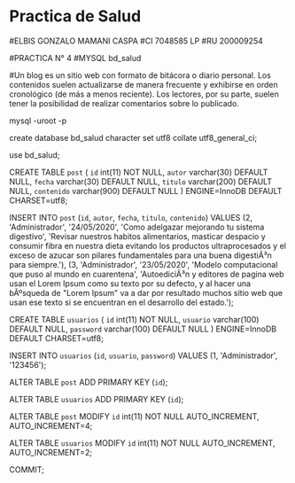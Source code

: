 # Practica de Salud

#ELBIS GONZALO MAMANI CASPA
#CI 7048585 LP 
#RU 200009254


#PRACTICA N° 4
#MYSQL bd_salud

#Un blog es un sitio web con formato de bitácora o diario personal. Los contenidos suelen actualizarse de manera frecuente y exhibirse en orden cronológico (de más a menos reciente). Los lectores, por su parte, suelen tener la posibilidad de realizar comentarios sobre lo publicado.


mysql -uroot -p

create database bd_salud character set utf8 collate utf8_general_ci;

use bd_salud;

CREATE TABLE `post` (
`id` int(11) NOT NULL,
`autor` varchar(30) DEFAULT NULL,
`fecha` varchar(30) DEFAULT NULL,
`titulo` varchar(200) DEFAULT NULL,
`contenido` varchar(900) DEFAULT NULL
) ENGINE=InnoDB DEFAULT CHARSET=utf8;

INSERT INTO `post` (`id`, `autor`, `fecha`, `titulo`, `contenido`) VALUES
(2, 'Administrador', '24/05/2020', 'Como adelgazar mejorando tu sistema digestivo', 'Revisar nuestros habitos alimentarios, masticar despacio y consumir fibra en nuestra dieta evitando los productos ultraprocesados y el exceso de azucar son pilares fundamentales para una buena digestiÃ³n para siempre.'),
(3, 'Administrador', '23/05/2020', 'Modelo computacional que puso al mundo en cuarentena', 'AutoediciÃ³n y editores de pagina web usan el Lorem Ipsum como su texto por su defecto, y al hacer una bÃºsqueda de "Lorem Ipsum" va a dar por resultado muchos sitio web que usan ese texto si se encuentran en el desarrollo del estado.');

CREATE TABLE `usuarios` (
`id` int(11) NOT NULL,
`usuario` varchar(100) DEFAULT NULL,
`password` varchar(100) DEFAULT NULL
) ENGINE=InnoDB DEFAULT CHARSET=utf8;

INSERT INTO `usuarios` (`id`, `usuario`, `password`) VALUES (1, 'Administrador', '123456');


ALTER TABLE `post`
ADD PRIMARY KEY (`id`);

ALTER TABLE `usuarios`
ADD PRIMARY KEY (`id`);

ALTER TABLE `post`
MODIFY `id` int(11) NOT NULL AUTO_INCREMENT, AUTO_INCREMENT=4;


ALTER TABLE `usuarios`
MODIFY `id` int(11) NOT NULL AUTO_INCREMENT, AUTO_INCREMENT=2;

COMMIT;
